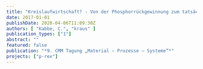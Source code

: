 ```yaml
---
title: "Kreislaufwirtschaft? - Von der Phosphorrückgewinnung zum tatsächlichen Recycling"
date: 2017-01-01
publishDate: 2020-04-06T11:09:30Z
authors: [ "Kabbe, C.", "kraus" ]
publication_types: ["1"]
abstract: ""
featured: false
publication: "*9. CMM Tagung „Material – Prozesse – Systeme“*"
projects: ["p-rex"]
---
```


